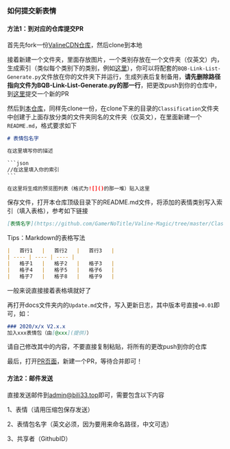 ### 如何提交新表情

#### 方法1：到对应的仓库提交PR

首先先fork一份[ValineCDN仓库](https://github.com/GamerNoTitle/ValineCDN)，然后clone到本地

接着新建一个文件夹，里面存放图片，一个类别存放在一个文件夹（仅英文）内，生成索引（类似每个类别下的类别，例如[这里](https://github.com/GamerNoTitle/Valine-Magic/tree/master/bilibili/tv小电视系列)），你可以将配套的`BQB-Link-List-Generate.py`文件放在你的文件夹下并运行，生成列表后复制备用，**请先删除路径指向文件为BQB-Link-List-Generate.py的那一行**，把更改push到你的仓库中，到[这里](https://github.com/GamerNoTitle/ValineCDN/pulls)提交一个新的PR

然后到[本仓库](https://github.com/GamerNoTitle/Valine-Magic)，同样先clone一份，在clone下来的目录的`Classification`文件夹中创建于上面存放分类的文件夹同名的文件夹（仅英文），在里面新建一个`README.md`，格式要求如下

```markdown
# 表情包名字

在这里填写你的描述

​```json
//在这里填入你的索引
​```

在这里将生成的预览图列表（格式为![]()的那一堆）贴入这里
```

保存文件，打开本仓库顶级目录下的README.md文件，将添加的表情类别写入索引（填入表格），参考如下链接

```markdown
[表情名字](https://github.com/GamerNoTitle/Valine-Magic/tree/master/Classification/表情文件夹)
```

Tips：Markdown的表格写法

```markdown
|   首行1   |   首行2   |   首行3   |
| ---- | ---- | ---- |
|   格子1   |   格子2   |   格子3   |
|   格子4   |   格子5   |   格子6   |
|   格子7   |   格子8   |   格子9   |
```

一般来说直接接着表格填就好了

再打开docs文件夹内的`Update.md`文件，写入更新日志，其中版本号直接`+0.01`即可，如：

```markdown
### 2020/x/x V2.x.x
加入xxx表情包（由[@xxx](提供)）
```

请自己修改其中的内容，不要直接复制粘贴，将所有的更改push到你的仓库

最后，打开[PR页面](https://github.com/GamerNoTitle/Valine-Magic/pulls)，新建一个PR，等待合并即可！

#### 方法2：邮件发送

直接发送邮件到[admin@bili33.top](mailto:admin@bili33.top)即可，需要包含以下内容

1、表情（请用压缩包保存发送）

2、表情包名字（英文必须，因为要用来命名路径，中文可选）

3、共享者（GithubID）